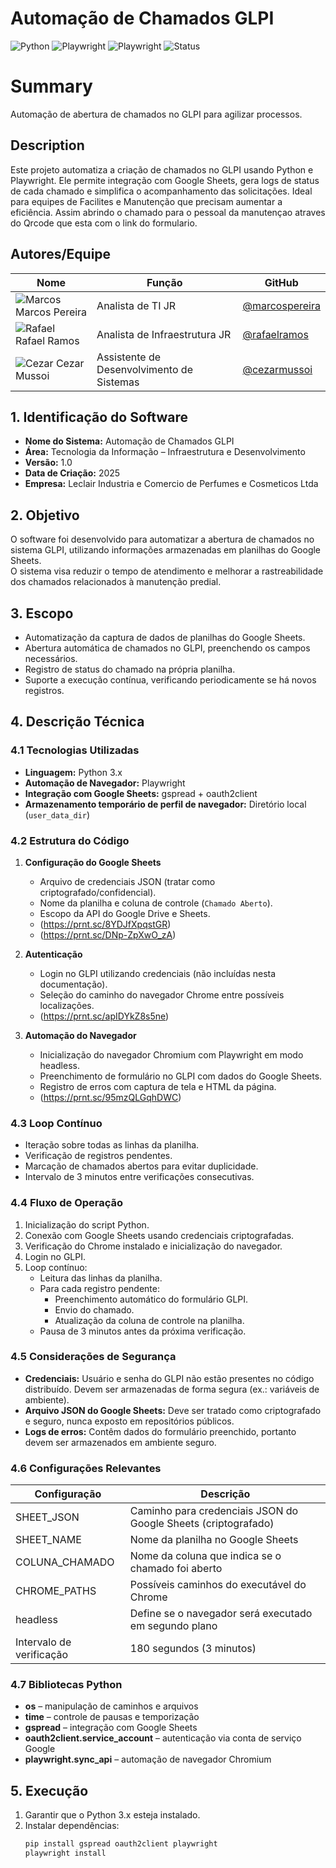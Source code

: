 # Automação de Chamados GLPI

![Python](https://img.shields.io/badge/Python-3.x-blue)
![Playwright](https://img.shields.io/badge/Playwright-1.41-purple?logo=playwright&logoColor=white)
![Playwright](https://img.shields.io/badge/Playwright-Automation-orange)
![Status](https://img.shields.io/badge/Status-Ativo-brightgreen)


# Summary
Automação de abertura de chamados no GLPI para agilizar processos.

## Description
Este projeto automatiza a criação de chamados no GLPI usando Python e Playwright. Ele permite integração com Google Sheets, gera logs de status de cada chamado e simplifica o acompanhamento das solicitações. Ideal para equipes de Facilites e Manutenção que precisam aumentar a eficiência. Assim abrindo o chamado para o pessoal da manutençao atraves do Qrcode que esta com o link do formulario. 

## Autores/Equipe

| Nome           | Função                   | GitHub |
|----------------|-------------------------|--------|
| ![Marcos](https://img.icons8.com/color/48/000000/user.png) Marcos Pereira | Analista de TI JR     | [@marcospereira](https://github.com/marcospereiraleclair) |
| ![Rafael](https://img.icons8.com/color/48/000000/user.png) Rafael Ramos | Analista de Infraestrutura  JR   | [@rafaelramos](https://github.com/Rafaelgomes976) |
| ![Cezar](https://img.icons8.com/color/48/000000/user.png) Cezar Mussoi | Assistente de Desenvolvimento de Sistemas  | [@cezarmussoi](https://github.com/cezarmussoilec) |


## 1. Identificação do Software
- **Nome do Sistema:** Automação de Chamados GLPI  
- **Área:** Tecnologia da Informação – Infraestrutura e Desenvolvimento  
- **Versão:** 1.0  
- **Data de Criação:** 2025  
- **Empresa:** Leclair Industria e Comercio de Perfumes e Cosmeticos Ltda

## 2. Objetivo
O software foi desenvolvido para automatizar a abertura de chamados no sistema GLPI, utilizando informações armazenadas em planilhas do Google Sheets.  
O sistema visa reduzir o tempo de atendimento e melhorar a rastreabilidade dos chamados relacionados à manutenção predial.

## 3. Escopo
- Automatização da captura de dados de planilhas do Google Sheets.  
- Abertura automática de chamados no GLPI, preenchendo os campos necessários.  
- Registro de status do chamado na própria planilha.  
- Suporte a execução contínua, verificando periodicamente se há novos registros.

## 4. Descrição Técnica

### 4.1 Tecnologias Utilizadas
- **Linguagem:** Python 3.x  
- **Automação de Navegador:** Playwright  
- **Integração com Google Sheets:** gspread + oauth2client  
- **Armazenamento temporário de perfil de navegador:** Diretório local (`user_data_dir`)  

### 4.2 Estrutura do Código
1. **Configuração do Google Sheets**
   - Arquivo de credenciais JSON (tratar como criptografado/confidencial).  
   - Nome da planilha e coluna de controle (`Chamado Aberto`).  
   - Escopo da API do Google Drive e Sheets.
   - (https://prnt.sc/8YDJfXpqstGR)
   - (https://prnt.sc/DNp-ZpXwO_zA)

2. **Autenticação**
   - Login no GLPI utilizando credenciais (não incluídas nesta documentação).  
   - Seleção do caminho do navegador Chrome entre possíveis localizações.
   - (https://prnt.sc/apIDYkZ8s5ne)

3. **Automação do Navegador**
   - Inicialização do navegador Chromium com Playwright em modo headless.  
   - Preenchimento de formulário no GLPI com dados do Google Sheets.  
   - Registro de erros com captura de tela e HTML da página.
   - (https://prnt.sc/95mzQLGqhDWC)

### 4.3 Loop Contínuo
- Iteração sobre todas as linhas da planilha.  
- Verificação de registros pendentes.  
- Marcação de chamados abertos para evitar duplicidade.  
- Intervalo de 3 minutos entre verificações consecutivas.

### 4.4 Fluxo de Operação
1. Inicialização do script Python.  
2. Conexão com Google Sheets usando credenciais criptografadas.  
3. Verificação do Chrome instalado e inicialização do navegador.  
4. Login no GLPI.  
5. Loop contínuo:  
   - Leitura das linhas da planilha.  
   - Para cada registro pendente:  
     - Preenchimento automático do formulário GLPI.  
     - Envio do chamado.  
     - Atualização da coluna de controle na planilha.  
   - Pausa de 3 minutos antes da próxima verificação.

### 4.5 Considerações de Segurança
- **Credenciais:** Usuário e senha do GLPI não estão presentes no código distribuído. Devem ser armazenadas de forma segura (ex.: variáveis de ambiente).  
- **Arquivo JSON do Google Sheets:** Deve ser tratado como criptografado e seguro, nunca exposto em repositórios públicos.  
- **Logs de erros:** Contêm dados do formulário preenchido, portanto devem ser armazenados em ambiente seguro.

### 4.6 Configurações Relevantes

| Configuração       | Descrição                                                      |
|--------------------|----------------------------------------------------------------|
| SHEET_JSON         | Caminho para credenciais JSON do Google Sheets (criptografado) |
| SHEET_NAME         | Nome da planilha no Google Sheets                              |
| COLUNA_CHAMADO     | Nome da coluna que indica se o chamado foi aberto              |
| CHROME_PATHS       | Possíveis caminhos do executável do Chrome                     |
| headless           | Define se o navegador será executado em segundo plano          |
| Intervalo de verificação | 180 segundos (3 minutos)                                 |

### 4.7 Bibliotecas Python
- **os** – manipulação de caminhos e arquivos  
- **time** – controle de pausas e temporização  
- **gspread** – integração com Google Sheets  
- **oauth2client.service_account** – autenticação via conta de serviço Google  
- **playwright.sync_api** – automação de navegador Chromium  

## 5. Execução
1. Garantir que o Python 3.x esteja instalado.  
2. Instalar dependências:  
   ```bash
   pip install gspread oauth2client playwright
   playwright install
